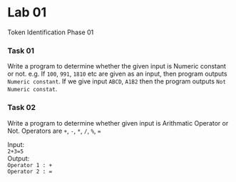 # Lab 01
Token Identification Phase 01

### Task 01
Write a program to determine whether the given input is Numeric constant or not. e.g. If `100`, `991`, `1810` etc are given as an input, then program outputs `Numeric constant`. If we give input `ABCD`, `A1B2` then the program outputs `Not Numeric constat`.

### Task 02
Write a program to determine whether given input is Arithmatic Operator or Not. Operators are `+`, `-`, `*`, `/`, `%`, `=`

Input:  
`2+3=5`  
Output:  
`Operator 1 : +`  
`Operator 2 : =`